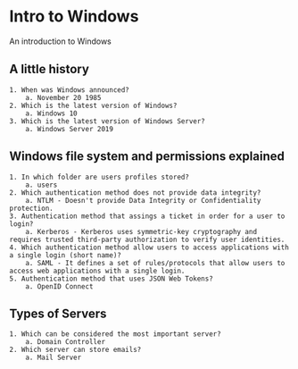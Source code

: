 # Intro to Windows

An introduction to Windows

## A little history

    1. When was Windows announced?
        a. November 20 1985
    2. Which is the latest version of Windows?
        a. Windows 10
    3. Which is the latest version of Windows Server?
        a. Windows Server 2019

## Windows file system and permissions explained

    1. In which folder are users profiles stored?
        a. users
    2. Which authentication method does not provide data integrity?
        a. NTLM - Doesn't provide Data Integrity or Confidentiality protection.
    3. Authentication method that assings a ticket in order for a user to login?
        a. Kerberos - Kerberos uses symmetric-key cryptography and requires trusted third-party authorization to verify user identities.
    4. Which authentication method allow users to access applications with a single login (short name)?
        a. SAML - It defines a set of rules/protocols that allow users to access web applications with a single login.
    5. Authentication method that uses JSON Web Tokens?
        a. OpenID Connect
    
## Types of Servers

    1. Which can be considered the most important server?
        a. Domain Controller
    2. Which server can store emails?
        a. Mail Server
    